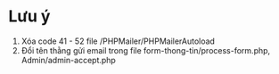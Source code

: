 # Lưu ý

1. Xóa code 41 - 52 file /PHPMailer/PHPMailerAutoload
1. Đổi tên thằng gửi email trong file form-thong-tin/process-form.php, Admin/admin-accept.php
